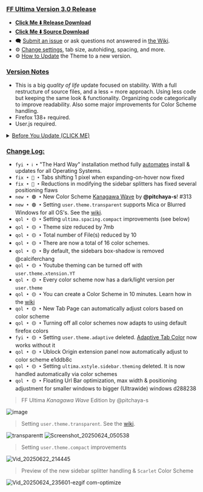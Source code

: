 ### <ins> FF Ultima Version 3.0 Release
- **[Click Me ⬇️ Release Download](https://github.com/soulhotel/FF-ULTIMA/releases/download/3.0/ffultima3.0.zip)**
- **[Click Me ⬇️ Source Download](https://github.com/soulhotel/FF-ULTIMA/archive/refs/heads/main.zip)**
- 🗨️ [Submit an issue](https://github.com/soulhotel/FF-ULTIMA/issues/new/choose) or ask questions not answered in [the Wiki](https://github.com/soulhotel/FF-ULTIMA/wiki).
- ⚙️ [Change settings](https://github.com/soulhotel/FF-ULTIMA/wiki/Settings), tab size, autohiding, spacing, and more.
- ⚙️ [How to Update](https://github.com/soulhotel/FF-ULTIMA/wiki/How-to-Update-the-Theme) the Theme to a new version.
  
### <ins> Version Notes
- This is a big *quality of life* update focused on stability. With a full restructure of source files, and a less = more approach. Using less code but keeping the same look & functionality. Organizing code categorically to improve readability. Also some major improvements for Color Scheme handling.
- Firefox 138+ required.
- User.js required.
<!--
- User.js required.
- User.js not required.
- User.js (recommended) not required.
-->

<details><summary><ins>Before You Update (CLICK ME)</summary>

>
- Returning Users: **User.js Required**. To help avoid confusion if a setting is deleted or changed. The about:config page now notifies you when an old/deleted/renamed setting is detected.

https://github.com/user-attachments/assets/e0dfb849-cf89-4818-b196-118757e85c4a

<img src="https://github.com/user-attachments/assets/5dfaa05b-d838-4f5b-9883-148708ba714a" width="50%" />

</details>

### <ins> Change Log:
- `fyi • ℹ️ •` "The Hard Way" installation method fully [automates](https://github.com/soulhotel/git-userChrome) install & updates for all Operating Systems.
- `fix • 🔴 •` Tabs shifting 1 pixel when expanding-on-hover now fixed
- `fix • 🔴 •` Reductions in modifying the sidebar splitters has fixed several positioning flaws
- `new • 🟢 •` New Color Scheme [Kanagawa Wave]() by **@pitchaya-s**! #313
- `new • 🟢 •` Setting `user.theme.transparent` supports Mica or Blurred Windows for all OS's. See the [wiki](https://github.com/soulhotel/FF-ULTIMA/wiki/Transparent-Theming).
- `qol • 🟡 •` Setting `ultima.spacing.compact` improvements (see below)
- `qol • 🟡 •` Theme size reduced by 7mb
- `qol • 🟡 •` Total number of File(s) reduced by 10
- `qol • 🟡 •` There are now a total of 16 color schemes.
- `qol • 🟡 •` By default, the sidebars box-shadow is removed @calciferchang
- `qol • 🟡 •` Youtube theming can be turned off with `user.theme.xtension.YT`
- `qol • 🟡 •` Every color scheme now has a dark/light version per `user.theme`
- `qol • 🟡 •` You can create a Color Scheme in 10 minutes. Learn how in the [wiki](https://github.com/soulhotel/FF-ULTIMA/wiki/Create-a-Color-Scheme)
- `qol • 🟡 •` New Tab Page can automatically adjust colors based on color scheme
- `qol • 🟡 •` Turning off all color schemes now adapts to using default firefox colors
- `fyi • 🟡 •` Setting `user.theme.adaptive` deleted. [Adaptive Tab Color](https://github.com/soulhotel/FF-ULTIMA/wiki/Adaptive-Tab-Color-Configuration) now works without it
- `qol • 🟡 •` Ublock Origin extension panel now automatically adjust to color scheme e1ddb8c
- `qol • 🟡 •` Setting `ultima.xstyle.sidebar.theming` deleted. It is now handled automatically via color schemes
- `qol • 🟡 •` Floating Url Bar optimization, max width & positioning adjustment for smaller windows to bigger (Ultrawide) windows d288238
<!--
`fyi • ℹ️ •` 
`fix • 🔴 •` 
`new • 🟢 •` 
`qol • 🟡 •` 
`wip • ℹ️ •` 
-->

> FF Ultima *Kanagawa Wave* Edition by @pitchaya-s

![image](https://github.com/user-attachments/assets/748ab6bb-b2c9-421e-abf7-4a05415eb198)

> Setting `user.theme.transparent`. See the [wiki](https://github.com/soulhotel/FF-ULTIMA/wiki/Transparent-Theming).

![transparentt](https://github.com/user-attachments/assets/f78d6606-e194-4b48-a395-145874789575)
![Screenshot_20250624_050538](https://github.com/user-attachments/assets/3be6c64b-338a-4c65-a183-3a0ac16896b5)

> Setting `user.theme.compact` improvements

![Vid_20250622_214445](https://github.com/user-attachments/assets/0457c8ac-16c3-4e87-a4a3-03a845b5dd3a)

> Preview of the new sidebar splitter handling & `Scarlet` Color Scheme

![Vid_20250624_235601-ezgif com-optimize](https://github.com/user-attachments/assets/b2edb724-efc2-4409-ac26-49fb3119c8aa)

